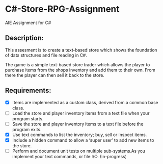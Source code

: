 # C#-Store-RPG-Assignment
AIE Assignment for C#

## Description:
This assesment is to create a text-based store which shows the foundation of data structures and file reading in C#.

The game is a simple text-based store trader which allows the player to purchase items from the shops inventory and add them to their own. From there the player can then sell it back to the store.

## Requirements:
- [x] Items are implemented as a custom class, derived from a common base class.
- [ ] Load the store and player inventory items from a text file when your program starts.
- [ ] Save the store and player inventory items to a text file before the program exits.
- [x] Use text commands to list the inventory; buy, sell or inspect items.
- [x] Include a hidden command to allow a ‘super user’ to add new items to the store.
- [ ] Perform and document unit tests on multiple sub-systems.As you implement your text commands, or file I/O. (In-progress)

## 
